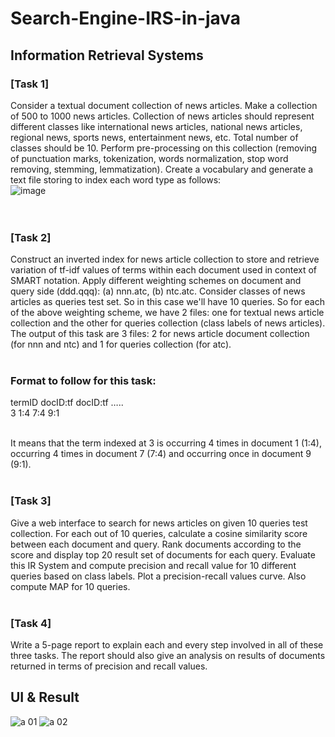 # Search-Engine-IRS-in-java
## Information Retrieval Systems
### [Task 1]
Consider a textual document collection of news articles. Make a collection of 500 to 1000 news articles. Collection of news articles should represent different classes like international
news articles, national news articles, regional news, sports news, entertainment news, etc. Total number of classes should be 10. Perform pre-processing on this collection (removing of
punctuation marks, tokenization, words normalization, stop word removing, stemming, lemmatization). Create a vocabulary and generate a text file storing to index each word type
as follows:<br/>
![image](https://user-images.githubusercontent.com/73745377/193879514-4ac1f006-e78d-495a-a955-64e9ed4a5723.png)
<br/><br/><br/>

### [Task 2]<br/>
Construct an inverted index for news article collection to store and retrieve variation of tf-idf values of terms within each document used in context of SMART notation. Apply different
weighting schemes on document and query side (ddd.qqq): (a) nnn.atc, (b) ntc.atc. Consider classes of news articles as queries test set. So in this case we'll have 10 queries. So for each of
the above weighting scheme, we have 2 files: one for textual news article collection and the other for queries collection (class labels of news articles). The output of this task are 3 files: 2
for news article document collection (for nnn and ntc) and 1 for queries collection (for atc).<br/><br/>

### Format to follow for this task:<br/>
termID docID:tf docID:tf …..<br/>
3 1:4 7:4 9:1<br/><br/>

It means that the term indexed at 3 is occurring 4 times in document 1 (1:4), occurring 4 times in document 7 (7:4) and occurring once in document 9 (9:1).<br/><br/>


### [Task 3]<br/>
Give a web interface to search for news articles on given 10 queries test collection. For each out of 10 queries, calculate a cosine similarity score between each document and query. Rank
documents according to the score and display top 20 result set of documents for each query. Evaluate this IR System and compute precision and recall value for 10 different queries based
on class labels. Plot a precision-recall values curve. Also compute MAP for 10 queries.<br/><br/>

### [Task 4]<br/>
Write a 5-page report to explain each and every step involved in all of these three tasks. The report should also give an analysis on results of documents returned in terms of precision and recall values.

## UI & Result<br/>
![a 01](https://user-images.githubusercontent.com/73745377/193881166-f0227f56-cd63-470b-949e-9cb5d8451a85.png)
![a 02](https://user-images.githubusercontent.com/73745377/193881225-63c7dc7d-33f2-463f-b548-50a97e9ef15c.png)

